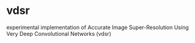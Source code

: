# vdsr
experimental implementation of Accurate Image Super-Resolution Using Very Deep Convolutional Networks (vdsr)
